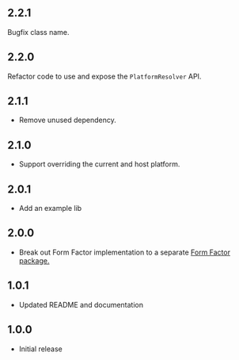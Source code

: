 ## 2.2.1

Bugfix class name.

## 2.2.0

Refactor code to use and expose the `PlatformResolver` API.

## 2.1.1

* Remove unused dependency.

## 2.1.0

* Support overriding the current and host platform.

## 2.0.1

* Add an example lib

## 2.0.0

* Break out Form Factor implementation to a separate [Form Factor package.](https://pub.dev/packages/form_factor_builder)

## 1.0.1

* Updated README and documentation

## 1.0.0

* Initial release
